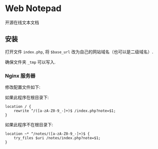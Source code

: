 # Web Notepad

开源在线文本文档

## 安装

打开文件 `index.php`, 将 `$base_url` 改为自己的网站域名（也可以是二级域名）.

确保文件夹 `_tmp` 可以写入.


### Nginx 服务器

修改配置文件如下:

如果此程序在根目录下:
```
location / {
    rewrite ^/([a-zA-Z0-9_-]+)$ /index.php?note=$1;
}
```

如果此程序不在根目录下:
```
location ~* ^/notes/([a-zA-Z0-9_-]+)$ {
    try_files $uri /notes/index.php?note=$1;
}
```
